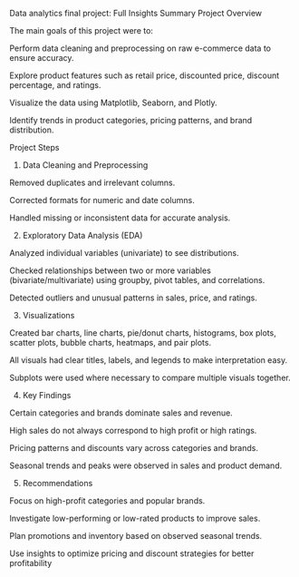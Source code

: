 Data analytics final project: Full Insights Summary
Project Overview

The main goals of this project were to:

Perform data cleaning and preprocessing on raw e-commerce data to ensure accuracy.

Explore product features such as retail price, discounted price, discount percentage, and ratings.

Visualize the data using Matplotlib, Seaborn, and Plotly.

Identify trends in product categories, pricing patterns, and brand distribution.

Project Steps
1. Data Cleaning and Preprocessing

Removed duplicates and irrelevant columns.

Corrected formats for numeric and date columns.

Handled missing or inconsistent data for accurate analysis.

2. Exploratory Data Analysis (EDA)

Analyzed individual variables (univariate) to see distributions.

Checked relationships between two or more variables (bivariate/multivariate) using groupby, pivot tables, and correlations.

Detected outliers and unusual patterns in sales, price, and ratings.

3. Visualizations

Created bar charts, line charts, pie/donut charts, histograms, box plots, scatter plots, bubble charts, heatmaps, and pair plots.

All visuals had clear titles, labels, and legends to make interpretation easy.

Subplots were used where necessary to compare multiple visuals together.

4. Key Findings

Certain categories and brands dominate sales and revenue.

High sales do not always correspond to high profit or high ratings.

Pricing patterns and discounts vary across categories and brands.

Seasonal trends and peaks were observed in sales and product demand.

5. Recommendations

Focus on high-profit categories and popular brands.

Investigate low-performing or low-rated products to improve sales.

Plan promotions and inventory based on observed seasonal trends.

Use insights to optimize pricing and discount strategies for better profitability

